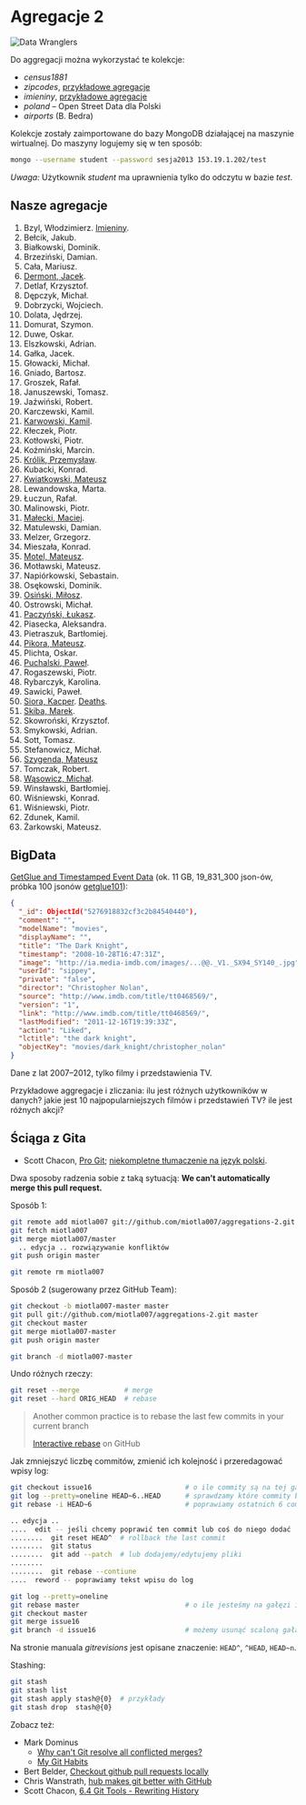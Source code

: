 # Agregacje 2

![Data Wranglers](/images/data-wrangler.jpg)

Do aggregacji można wykorzystać te kolekcje:

* *census1881*
* *zipcodes*, [przykładowe agregacje](/Aggregation-Framework-Examples-in-Javascript.md)
* *imieniny*, [przykładowe agregacje](/Aggregation-Framework-Examples-in-Javascript.md)
* *poland* – Open Street Data dla Polski
* *airports* (B. Bedra)

Kolekcje zostały zaimportowane do bazy MongoDB działającej na maszynie
wirtualnej. Do maszyny logujemy się w ten sposób:

```sh
mongo --username student --password sesja2013 153.19.1.202/test
```

*Uwaga:* Użytkownik *student* ma uprawnienia tylko do odczytu w bazie  *test*.


## Nasze agregacje

1. Bzyl, Włodzimierz. [Imieniny](/docs/wbzyl.md).
1. Bełcik, Jakub.
1. Białkowski, Dominik.
1. Brzeziński, Damian.
1. Cała, Mariusz.
1. [Dermont, Jacek](/docs/jdermont.md).
1. Detlaf, Krzysztof.
1. Dępczyk, Michał.
1. Dobrzycki, Wojciech.
1. Dolata, Jędrzej.
1. Domurat, Szymon.
1. Duwe, Oskar.
1. Elszkowski, Adrian.
1. Gałka, Jacek.
1. Głowacki, Michał.
1. Gniado, Bartosz.
1. Groszek, Rafał.
1. Januszewski, Tomasz.
1. Jaźwiński, Robert.
1. Karczewski, Kamil.
1. [Karwowski, Kamil](/docs/kkarwowski.md).
1. Kłeczek, Piotr.
1. Kotłowski, Piotr.
1. Koźmiński, Marcin.
1. [Królik, Przemysław](/docs/pkrolik.md).
1. Kubacki, Konrad.
1. [Kwiatkowski, Mateusz](/docs/mkwiatkowski.md)
1. Lewandowska, Marta.
1. Łuczun, Rafał.
1. Malinowski, Piotr.
1. [Małecki, Maciej](/docs/mmalecki/README.md).
1. Matulewski, Damian.
1. Melzer, Grzegorz.
1. Mieszała, Konrad.
1. [Motel, Mateusz](/docs/mmotel/zadanie1.md).
1. Motławski, Mateusz.
1. Napiórkowski, Sebastain.
1. Osękowski, Dominik.
1. [Osiński, Miłosz](/docs/mosinski/README.md).
1. Ostrowski, Michał.
1. [Paczyński, Łukasz](/docs/lpaczynski/README.md).
1. Piasecka, Aleksandra.
1. Pietraszuk, Bartłomiej.
1. [Pikora, Mateusz](/docs/mpikora/zadanie1.md).
1. Plichta, Oskar.
1. [Puchalski, Paweł](/docs/ppuchalski/README.md).
1. Rogaszewski, Piotr.
1. Rybarczyk, Karolina.
1. Sawicki, Paweł.
1. [Siora, Kacper](/docs/ksiora/README.md). [Deaths](/docs/ksiora/deaths.md).
1. [Skiba, Marek](/docs/mskiba/README.md).
1. Skowroński, Krzysztof.
1. Smykowski, Adrian.
1. Sott, Tomasz.
1. Stefanowicz, Michał.
1. [Szygenda, Mateusz](/docs/mszygenda.md)
1. Tomczak, Robert.
1. [Wąsowicz, Michał](/docs/mwasowicz.md).
1. Winsławski, Bartłomiej.
1. Wiśniewski, Konrad.
1. Wiśniewski, Piotr.
1. Zdunek, Kamil.
1. Żarkowski, Mateusz.


## BigData

[GetGlue and Timestamped Event Data](http://getglue-data.s3.amazonaws.com/getglue_sample.tar.gz)
(ok. 11 GB, 19_831_300 json-ów, próbka 100 jsonów [getglue101](/data/wbzyl/getglue101.json)):

```json
{
  "_id": ObjectId("5276918832cf3c2b84540440"),
  "comment": "",
  "modelName": "movies",
  "displayName": "",
  "title": "The Dark Knight",
  "timestamp": "2008-10-28T16:47:31Z",
  "image": "http://ia.media-imdb.com/images/...@@._V1._SX94_SY140_.jpg",
  "userId": "sippey",
  "private": "false",
  "director": "Christopher Nolan",
  "source": "http://www.imdb.com/title/tt0468569/",
  "version": "1",
  "link": "http://www.imdb.com/title/tt0468569/",
  "lastModified": "2011-12-16T19:39:33Z",
  "action": "Liked",
  "lctitle": "the dark knight",
  "objectKey": "movies/dark_knight/christopher_nolan"
}
```

Dane z lat 2007–2012, tylko filmy i przedstawienia TV.

Przykładowe aggregacje i zliczania: ilu jest różnych użytkowników
w danych? jakie jest 10 najpopularniejszych filmów i przedstawień TV?
ile jest różnych akcji?


## Ściąga z Gita

* Scott Chacon, [Pro Git](http://git-scm.com/book);
  [niekompletne tłumaczenie na język polski](http://git-scm.com/book/pl).

Dwa sposoby radzenia sobie z taką sytuacją:
**We can’t automatically merge this pull request.**

Sposób 1:

```sh
git remote add miotla007 git://github.com/miotla007/aggregations-2.git
git fetch miotla007
git merge miotla007/master
  .. edycja .. rozwiązywanie konfliktów
git push origin master

git remote rm miotla007
```

Sposób 2 (sugerowany przez GitHub Team):

```sh
git checkout -b miotla007-master master
git pull git://github.com/miotla007/aggregations-2.git master
git checkout master
git merge miotla007-master
git push origin master

git branch -d miotla007-master
```

Undo różnych rzeczy:

```sh
git reset --merge           # merge
git reset --hard ORIG_HEAD  # rebase
```

> Another common practice is to rebase
> the last few commits in your current branch
>
> [Interactive rebase](https://help.github.com/articles/interactive-rebase) on GitHub

Jak zmniejszyć liczbę commitów, zmienić ich kolejność i przeredagować wpisy log:

```sh
git checkout issue16                       # o ile commity są na tej gałęzi
git log --pretty=oneline HEAD~6..HEAD      # sprawdzamy które commity będziemy zmieniać
git rebase -i HEAD~6                       # poprawiamy ostatnich 6 commitów

.. edycja ..
....  edit -- jeśli chcemy poprawić ten commit lub coś do niego dodać
........  git reset HEAD^  # rollback the last commit
........  git status
........  git add --patch  # lub dodajemy/edytujemy pliki
........
........  git rebase --contiune
....  reword -- poprawiamy tekst wpisu do log

git log --pretty=oneline
git rebase master                          # o ile jesteśmy na gałęzi issue16
git checkout master
git merge issue16
git branch -d issue16                      # możemy usunąć scaloną gałąź
```

Na stronie manuala *gitrevisions* jest opisane znaczenie:
`HEAD^`, `^HEAD`, `HEAD~n`.

Stashing:

```sh
git stash
git stash list
git stash apply stash@{0}  # przykłady
git stash drop  stash@{0}
```

Zobacz też:

* Mark Dominus
  - [Why can't Git resolve all conflicted merges?](http://blog.plover.com/prog/git-merge.html)
  - [My Git Habits](http://blog.plover.com/prog/git-habits.html)
* Bert Belder, [Checkout github pull requests locally](https://gist.github.com/piscisaureus/3342247)
* Chris Wanstrath, [hub makes git better with GitHub](http://defunkt.io/hub/)
* Scott Chacon, [6.4 Git Tools - Rewriting History](http://git-scm.com/book/en/Git-Tools-Rewriting-History)
